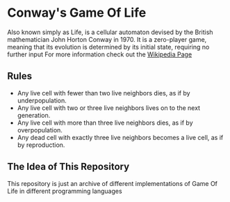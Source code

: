# Conway's Game Of Life

Also known simply as Life, is a cellular automaton devised by the British mathematician John Horton Conway in 1970.
It is a zero-player game, meaning that its evolution is determined by its initial state, requiring no further input
For more information check out the [Wikipedia Page](https://en.m.wikipedia.org/wiki/Conway%27s_Game_of_Life)

## Rules

- Any live cell with fewer than two live neighbors dies, as if by underpopulation.
- Any live cell with two or three live neighbors lives on to the next generation.
- Any live cell with more than three live neighbors dies, as if by overpopulation.
- Any dead cell with exactly three live neighbors becomes a live cell, as if by reproduction.

## The Idea of This Repository

This repository is just an archive of different implementations of Game Of Life in different programming languages

